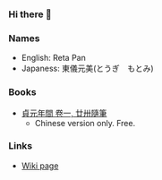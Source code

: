 ### Hi there 👋

<!--
**retamotome/retamotome** is a ✨ _special_ ✨ repository because its `README.md` (this file) appears on your GitHub profile.

Here are some ideas to get you started:

- 🔭 I’m currently working on ...
- 🌱 I’m currently learning ...
- 👯 I’m looking to collaborate on ...
- 🤔 I’m looking for help with ...
- 💬 Ask me about ...
- 📫 How to reach me: ...
- 😄 Pronouns: ...
- ⚡ Fun fact: ...
-->
### Names
+ English: Reta Pan
+ Japaness: 東儀元美(とうぎ　もとみ)

### Books
+ [貞元年間 卷一, 廿卅隨筆](https://books.google.com.tw/books/about?id=Xfi2DwAAQBAJ)
	+ Chinese version only. Free.

### Links
+ [Wiki page](https://zh.wikipedia.org/wiki/User:RetaMotome)
